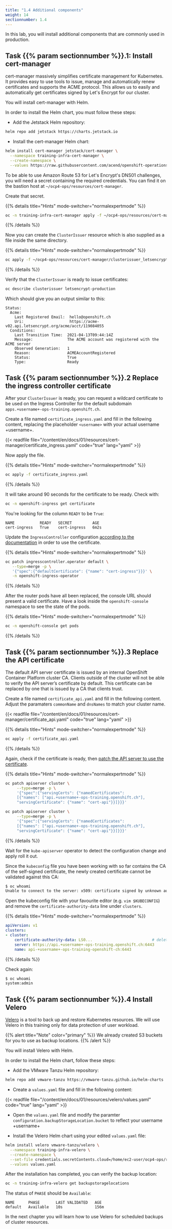 ```yaml
---
title: "1.4 Additional components"
weight: 14
sectionnumber: 1.4
---
```


In this lab, you will install additional components that are commonly used in production.


## Task {{% param sectionnumber %}}.1: Install cert-manager

cert-manager massively simplifies certificate management for Kubernetes. It provides easy to use tools to issue, manage and automatically renew certificates and supports the ACME protocol. This allows us to easily and automatically get certificates signed by Let's Encrypt for our cluster.

You will install cert-manager with Helm.


In order to install the Helm chart, you must follow these steps:

* Add the Jetstack Helm repository:

```bash
helm repo add jetstack https://charts.jetstack.io
```

* Install the cert-manager Helm chart:

```bash
helm install cert-manager jetstack/cert-manager \
  --namespace training-infra-cert-manager \
  --create-namespace \
  --values https://raw.githubusercontent.com/acend/openshift-operations-training/main/content/en/docs/01/resources/cert-manager/values.yaml
```

To be able to use Amazon Route 53 for Let's Encrypt's DNS01 challenges, you will need a secret containing the required credentials. You can find it on the bastion host at `~/ocp4-ops/resources/cert-manager`.

Create that secret.

{{% details title="Hints" mode-switcher="normalexpertmode" %}}

```bash
oc -n training-infra-cert-manager apply -f ~/ocp4-ops/resources/cert-manager/secret_route53-credentials.yaml
```

{{% /details %}}

Now you can create the `ClusterIssuer` resource which is also supplied as a file inside the same directory.

{{% details title="Hints" mode-switcher="normalexpertmode" %}}

```bash
oc apply -f ~/ocp4-ops/resources/cert-manager/clusterissuer_letsencrypt-producion.yaml
```

{{% /details %}}

Verify that the `ClusterIssuer` is ready to issue certificates:

```bash
oc describe clusterissuer letsencrypt-production
```

Which should give you an output similar to this:

```
Status:
  Acme:
    Last Registered Email:  hello@openshift.ch
    Uri:                    https://acme-v02.api.letsencrypt.org/acme/acct/119084055
  Conditions:
    Last Transition Time:  2021-04-13T09:44:14Z
    Message:               The ACME account was registered with the ACME server
    Observed Generation:   1
    Reason:                ACMEAccountRegistered
    Status:                True
    Type:                  Ready
```


## Task {{% param sectionnumber %}}.2 Replace the ingress controller certificate

After your `ClusterIssuer` is ready, you can request a wildcard certificate to be used on the Ingress Controller for the default subdomain `apps.+username+-ops-training.openshift.ch`.

Create a file named `certificate_ingress.yaml` and fill in the following content, replacing the placeholder `<username>` with your actual username +username+.

{{< readfile file="/content/en/docs/01/resources/cert-manager/certificate_ingress.yaml" code="true" lang="yaml" >}}

Now apply the file.

{{% details title="Hints" mode-switcher="normalexpertmode" %}}

```bash
oc apply -f certificate_ingress.yaml
```

{{% /details %}}

It will take around 90 seconds for the certificate to be ready. Check with:

```bash
oc -n openshift-ingress get certificate
```

You're looking for the column `READY` to be `True`:

```
NAME           READY   SECRET         AGE
cert-ingress   True    cert-ingress   6m2s
```

Update the `IngressController` configuration [according to the documentation](https://docs.openshift.com/container-platform/latest/security/certificates/replacing-default-ingress-certificate.html) in order to use the certificate.

{{% details title="Hints" mode-switcher="normalexpertmode" %}}

```bash
oc patch ingresscontroller.operator default \
   --type=merge -p \
   '{"spec":{"defaultCertificate": {"name": "cert-ingress"}}}' \
   -n openshift-ingress-operator
```

{{% /details %}}

After the router pods have all been replaced, the console URL should present a valid certificate.
Have a look inside the `openshift-console` namespace to see the state of the pods.

{{% details title="Hints" mode-switcher="normalexpertmode" %}}

```bash
oc -n openshift-console get pods
```

{{% /details %}}


## Task {{% param sectionnumber %}}.3 Replace the API certificate

The default API server certificate is issued by an internal OpenShift Container Platform cluster CA. Clients outside of the cluster will not be able to verify the API server’s certificate by default. This certificate can be replaced by one that is issued by a CA that clients trust.

Create a file named `certificate_api.yaml` and fill in the following content.  
Adjust the paramaters `commonName` and `dnsNames` to match your cluster name.

{{< readfile file="/content/en/docs/01/resources/cert-manager/certificate_api.yaml" code="true" lang="yaml" >}}

{{% details title="Hints" mode-switcher="normalexpertmode" %}}

```bash
oc apply -f certificate_api.yaml
```

{{% /details %}}

Again, check if the certificate is ready, then [patch the API server to use the certificate](https://docs.openshift.com/container-platform/latest/security/certificates/api-server.html).

{{% details title="Hints" mode-switcher="normalexpertmode" %}}

```bash
oc patch apiserver cluster \
     --type=merge -p \
     '{"spec":{"servingCerts": {"namedCertificates":
     [{"names": ["api.+username+-ops-training.openshift.ch"],
     "servingCertificate": {"name": "cert-api"}}]}}}'
```

```bash
oc patch apiserver cluster \
     --type=merge -p \
     '{"spec":{"servingCerts": {"namedCertificates":
     [{"names": ["api.+username+-ops-training.openshift.ch"],
     "servingCertificate": {"name": "cert-api"}}]}}}'
```

{{% /details %}}

Wait for the `kube-apiserver` operator to detect the configuration change and apply roll it out.

Since the `kubeconfig` file you have been working with so far contains the CA of the self-signed certificate, the newly created certificate cannot be validated against this CA:

```bash
$ oc whoami
Unable to connect to the server: x509: certificate signed by unknown authority
```

Open the kubeconfig file with your favourite editor (e.g. `vim $KUBECONFIG`) and remove the `certificate-authority-data` line under `clusters`.

{{% details title="Hints" mode-switcher="normalexpertmode" %}}

```yaml
apiVersion: v1
clusters:
- cluster:
    certificate-authority-data: LS0...                          # delete this line
    server: https://api.+username+-ops-training.openshift.ch:6443
    name: api-+username+-ops-training-openshift-ch:6443
```

{{% /details %}}

Check again:

```bash
$ oc whoami
system:admin
```


## Task {{% param sectionnumber %}}.4 Install Velero

[Velero](https://velero.io/) is a tool to back up and restore Kubernetes resources.
We will use Velero in this training only for data protection of user workload.

{{% alert title="Note" color="primary" %}}
We already created S3 buckets for you to use as backup locations.
{{% /alert %}}

You will install Velero with Helm.

In order to install the Helm chart, follow these steps:

* Add the VMware Tanzu Helm repository:

```bash
helm repo add vmware-tanzu https://vmware-tanzu.github.io/helm-charts
```

* Create a `values.yaml` file and fill in the following content:

{{< readfile file="/content/en/docs/01/resources/velero/values.yaml" code="true" lang="yaml" >}}

* Open the `values.yaml` file and modify the paramter `configuration.backupStorageLocation.bucket` to reflect your username +username+

* Install the Velero Helm chart using your edited `values.yaml` file:

```bash
helm install velero vmware-tanzu/velero \
  --namespace training-infra-velero \
  --create-namespace \
  --set-file credentials.secretContents.cloud=/home/ec2-user/ocp4-ops/resources/velero/credentials \
  --values values.yaml
```

After the installation has completed, you can verify the backup location:

```bash
oc -n training-infra-velero get backupstoragelocations
```

The status of `PHASE` should be `Available`:

```
NAME      PHASE       LAST VALIDATED   AGE
default   Available   10s              156m
```

In the next chapter you will learn how to use Velero for scheduled backups of cluster resources.
